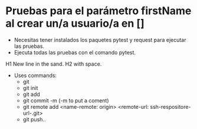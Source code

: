 ﻿# Pruebas para el parámetro firstName al crear un/a usuario/a en []
- Necesitas tener instalados los paquetes pytest y request para ejecutar las pruebas.
- Ejecuta todas las pruebas con el comando pytest.

H1    New line in the sand.
  H2 with space.

- Uses commands:
    -   git
    - git init
    - git add <file>
    - git commit -m (-m to put a coment)
    - git remote add <name-remote: origin> <remote-url: ssh-respositore-url-.git>
    - git push..